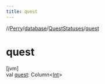 ```yaml
---
title: quest
---
```

//[Perry](../../../index.html)/[database](../index.html)/[QuestStatuses](index.html)/[quest](quest.html)



# quest



[jvm]\
val [quest](quest.html): Column<[Int](https://kotlinlang.org/api/latest/jvm/stdlib/kotlin/-int/index.html)>




